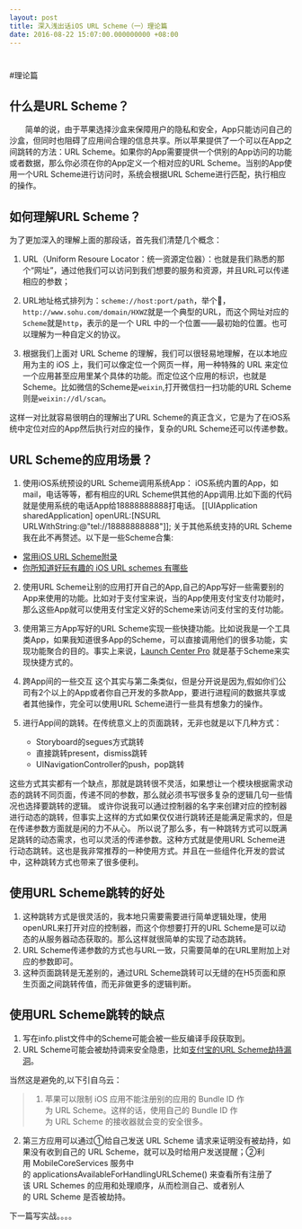 ```yaml
---
layout: post
title: 深入浅出话iOS URL Scheme（一）理论篇
date: 2016-08-22 15:07:00.000000000 +08:00
---
```


# 

#理论篇
## 什么是URL Scheme？
　　简单的说，由于苹果选择沙盒来保障用户的隐私和安全，App只能访问自己的沙盒，但同时也阻碍了应用间合理的信息共享。所以苹果提供了一个可以在App之间跳转的方法：URL Scheme。如果你的App需要提供一个供别的App访问的功能或者数据，那么你必须在你的App定义一个相对应的URL Scheme。当别的App使用一个URL Scheme进行访问时，系统会根据URL Scheme进行匹配，执行相应的操作。

## 如何理解URL Scheme？
为了更加深入的理解上面的那段话，首先我们清楚几个概念：
1.  URL（Uniform Resoure Locator：统一资源定位器）：也就是我们熟悉的那个“网址”，通过他我们可以访问到我们想要的服务和资源，并且URL可以传递相应的参数；

2.  URL地址格式排列为：`scheme://host:port/path`，举个🌰，`http://www.sohu.com/domain/HXWZ`就是一个典型的URL，而这个网址对应的`Scheme`就是`http`，表示的是一个 URL 中的一个位置——最初始的位置。也可以理解为一种自定义的协议。

3.  根据我们上面对 URL Scheme 的理解，我们可以很轻易地理解，在以本地应用为主的 iOS 上，我们可以像定位一个网页一样，用一种特殊的 URL 来定位一个应用甚至应用里某个具体的功能。而定位这个应用的标识，也就是Scheme。比如微信的Scheme是`weixin`,打开微信扫一扫功能的URL Scheme则是`weixin://dl/scan`。

这样一对比就容易很明白的理解出了URL Scheme的真正含义，它是为了在iOS系统中定位对应的App然后执行对应的操作，复杂的URL Scheme还可以传递参数。

## URL Scheme的应用场景？

1. 使用iOS系统预设的URL Scheme调用系统App：
   iOS系统内置的App，如mail，电话等等，都有相应的URL Scheme供其他的App调用.比如下面的代码就是使用系统的电话App给18888888888打电话。
        [[UIApplication sharedApplication] openURL:[NSURL URLWithString:@"tel://18888888888"]];
   关于其他系统支持的URL Scheme我在此不再赘述。以下是一些Scheme合集:
- [常用iOS URL Scheme附录](http://blog.csdn.net/chenyong05314/article/details/47791023)
- [你所知道好玩有趣的 iOS URL schemes 有哪些](https://www.zhihu.com/question/19907735)

2. 使用URL Scheme让别的应用打开自己的App,自己的App写好一些需要别的App来使用的功能。比如对于支付宝来说，当的App使用支付宝支付功能时，那么这些App就可以使用支付宝定义好的Scheme来访问支付宝的支付功能。

3. 使用第三方App写好的URL Scheme实现一些快捷功能。比如说我是一个工具类App，如果我知道很多App的Scheme，可以直接调用他们的很多功能，实现功能聚合的目的。事实上来说，[Launch Center Pro](http://sspai.com/tag/Launch%20Center%20Pro) 就是基于Scheme来实现快捷方式的。

4. 跨App间的一些交互
   这个其实与第二条类似，但是分开说是因为,假如你们公司有2个以上的App或者你自己开发的多款App，要进行进程间的数据共享或者其他操作，完全可以使用URL Scheme进行一些具有想象力的操作。

5. 进行App间的跳转。在传统意义上的页面跳转，无非也就是以下几种方式：
   - Storyboard的segues方式跳转
   - 直接跳转present，dismiss跳转
   - UINavigationController的push，pop跳转

这些方式其实都有一个缺点，那就是跳转很不灵活，如果想让一个模块根据需求动态的跳转不同页面，传递不同的参数，那么就必须书写很多复杂的逻辑几句一些情况也选择要跳转的逻辑。
或许你说我可以通过控制器的名字来创建对应的控制器进行动态的跳转，但事实上这样的方式如果仅仅进行跳转还是能满足需求的，但是在传递参数方面就是闲的力不从心。
所以说了那么多，有一种跳转方式可以既满足跳转的动态需求，也可以灵活的传递参数。这种方式就是使用URL Scheme进行动态跳转。这也是我非常推荐的一种使用方式。并且在一些组件化开发的尝试中，这种跳转方式也带来了很多便利。

## 使用URL Scheme跳转的好处
1. 这种跳转方式是很灵活的，我本地只需要需要进行简单逻辑处理，使用openURL来打开对应的控制器，而这个你想要打开的URL Scheme是可以动态的从服务器动态获取的。那么这样就很简单的实现了动态跳转。
2. URL Scheme传递参数的方式也与URL一致，只需要简单的在URL里附加上对应的参数即可。
3. 这种页面跳转是无差别的，通过URL Scheme跳转可以无缝的在H5页面和原生页面之间跳转传值，而无非做更多的逻辑判断。

## 使用URL Scheme跳转的缺点
1. 写在info.plist文件中的Scheme可能会被一些反编译手段获取到。
2. URL Scheme可能会被劫持调来安全隐患，比如[支付宝的URL Scheme劫持漏洞](http://www.feng.com/iPhone/news/2015-03-23/Alert-to-iOS-URL-Scheme-can-hijack-payment-password_610511.shtml)。

当然这是避免的,以下引自乌云：
> 1. 苹果可以限制 iOS 应用不能注册别的应用的 Bundle ID 作为 URL Scheme。这样的话，使用自己的 Bundle ID 作为 URL Scheme 的接收器就会变的安全很多。
2. 第三方应用可以通过①给自己发送 URL Scheme 请求来证明没有被劫持，如果没有收到自己的 URL Scheme，就可以及时给用户发送提醒；②利用 MobileCoreServices 服务中的 applicationsAvailableForHandlingURLScheme() 来查看所有注册了该 URL Schemes 的应用和处理顺序，从而检测自己、或者别人的 URL Scheme 是否被劫持。

下一篇写实战。。。。

​